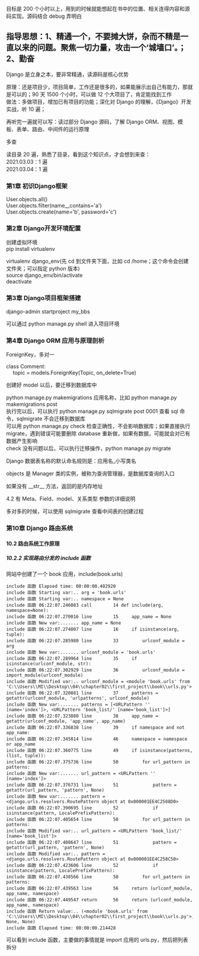 
目标是 200 个小时以上，用到的时候就能想起在书中的位置、相关连得内容和源码实现。源码结合 debug 弄明白  

## 指导思想：1、精通一个，不要摊大饼，杂而不精是一直以来的问题。聚焦一切力量，攻击一个‘城墙口’。；2、勤奋  

Django 是立身之本，要非常精通，读源码是核心优势  

原理：还是项目少，项目简单，工作还是很多的，如果能展示出自己有能力，那就是可以的；90 天 1500 个小时，可以做 12 个大项目了，肯定能找到工作  
做法：多做项目，增加已有项目的功能；深化对 Django 的理解，《Django》开发实战，听 10 遍；  


再听完一遍就可以写：读过部分 Django 源码，了解 Django ORM、视图、模板、表单、路由、中间件的运行原理  

多查

读目录 20 遍，熟悉了目录，看到这个知识点，才会想到来查：  
2021.03.03：1 遍   
2021.03.04：1 遍   


### 第1章 初识Django框架  


User.objects.all()  
User.objects.filter(name__contains='a')  
User.objects.create(name='b', password='c')  


### 第2章 Django开发环境配置  

创建虚拟环境  
pip install virtualenv  

virtualenv django_env(先 cd 到文件夹下面，比如 cd /home；这个命令会创建文件夹；可以指定 python 版本)  
source django_env/bin/activate  
deactivate  



### 第3章 Django项目框架搭建  

django-admin startproject my_bbs  

可以通过 python manage.py shell 进入项目环境  


### 第4章 Django ORM 应用与原理剖析  

ForeignKey，多对一  

class Comment:  
&emsp; topic = models.ForeignKey(Topic, on_delete=True)  


创建好 model 以后，要迁移到数据库中  

python manage.py makemigrations 应用名称，比如 python manage.py makemigrations post  
执行完以后，可以执行 python manage.py sqlmigrate post 0001 查看 sql 命令，sqlmigrate 不会迁移到数据库  
可以用 python manage.py check 检查正确性，不会影响数据库；如果直接执行 migrate，遇到错误可能要删除 database 重新做，如果有数据，可能就会对已有数据产生影响    
check 没有问题以后，可以执行迁移操作，python manage.py migrate  

Django 数据表名称的默认命名规则是：应用名_小写类名  

objects 是 Manager 类的实例，被称为查询管理器，是数据库查询的入口  

如果没有 \_\_str__ 方法，返回的是内存地址  


4.2 有 Meta、Field、model、关系类型 参数的详细说明  

多对多的时候，可以使用 sqlmigrate 查看中间表的创建过程  




### 第10章 Django 路由系统  



#### 10.2 路由系统工作原理  

##### 10.2.2 实现路由分发的 include 函数  

网站中创建了一个 book 应用，include(book.urls)  

    include 函数 Elapsed time: 00:00:00.402920
    include 函数 Starting var:.. arg = 'book.urls'
    include 函数 Starting var:.. namespace = None
    include 函数 06:22:07.246083 call        14 def include(arg, namespace=None):
    include 函数 06:22:07.270016 line        15     app_name = None
    include 函数 New var:....... app_name = None
    include 函数 06:22:07.274007 line        16     if isinstance(arg, tuple):
    include 函数 06:22:07.285980 line        33         urlconf_module = arg
    include 函数 New var:....... urlconf_module = 'book.urls'
    include 函数 06:22:07.289964 line        35     if isinstance(urlconf_module, str):
    include 函数 06:22:07.302929 line        36         urlconf_module = import_module(urlconf_module)
    include 函数 Modified var:.. urlconf_module = <module 'book.urls' from 'C:\\Users\\MI\\Desktop\\04\\chapter02\\first_project\\book\\urls.py'>
    include 函数 06:22:07.320881 line        37     patterns = getattr(urlconf_module, 'urlpatterns', urlconf_module)
    include 函数 New var:....... patterns = [<URLPattern '' [name='index']>, <URLPattern 'book_list/' [name='book_list']>]
    include 函数 06:22:07.323880 line        38     app_name = getattr(urlconf_module, 'app_name', app_name)
    include 函数 06:22:07.336838 line        39     if namespace and not app_name:
    include 函数 06:22:07.345814 line        46     namespace = namespace or app_name
    include 函数 06:22:07.360775 line        49     if isinstance(patterns, (list, tuple)):
    include 函数 06:22:07.375736 line        50         for url_pattern in patterns:
    include 函数 New var:....... url_pattern = <URLPattern '' [name='index']>
    include 函数 06:22:07.376731 line        51             pattern = getattr(url_pattern, 'pattern', None)
    include 函数 New var:....... pattern = <django.urls.resolvers.RoutePattern object at 0x000001EE4C2588D0>
    include 函数 06:22:07.390695 line        52             if isinstance(pattern, LocalePrefixPattern):
    include 函数 06:22:07.405654 line        50         for url_pattern in patterns:
    include 函数 Modified var:.. url_pattern = <URLPattern 'book_list/' [name='book_list']>
    include 函数 06:22:07.408647 line        51             pattern = getattr(url_pattern, 'pattern', None)
    include 函数 Modified var:.. pattern = <django.urls.resolvers.RoutePattern object at 0x000001EE4C258C50>
    include 函数 06:22:07.423606 line        52             if isinstance(pattern, LocalePrefixPattern):
    include 函数 06:22:07.438566 line        50         for url_pattern in patterns:
    include 函数 06:22:07.439563 line        56     return (urlconf_module, app_name, namespace)
    include 函数 06:22:07.449547 return      56     return (urlconf_module, app_name, namespace)
    include 函数 Return value:.. (<module 'book.urls' from 'C:\\Users\\MI\\Desktop\\04\\chapter02\\first_project\\book\\urls.py'>, None, None)
    include 函数 Elapsed time: 00:00:00.214428

可以看到 include 函数，主要做的事情就是 import 应用的 urls.py，然后把列表拆分  




